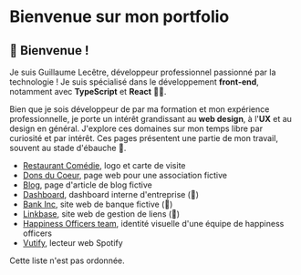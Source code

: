 # Bienvenue sur mon portfolio

## 👋 Bienvenue !

Je suis Guillaume Lecêtre, développeur professionnel passionné par la technologie ! Je suis spécialisé dans le développement **front-end**, notamment avec **TypeScript** et **React** 👨‍💻.

Bien que je sois développeur de par ma formation et mon expérience professionnelle, je porte un intérêt grandissant au **web design**, à l'**UX** et au design en général. J'explore ces domaines sur mon temps libre par curiosité et par intérêt. Ces pages présentent une partie de mon travail, souvent au stade d'ébauche 🚧.

- [Restaurant Comédie](./01-restaurant-comedie/), logo et carte de visite
- [Dons du Coeur](./02-dons-du-coeur), page web pour une association fictive
- [Blog](./03-blog), page d'article de blog fictive
- [Dashboard](./04-dashboard), dashboard interne d'entreprise (🚧)
- [Bank Inc](./05-bankinc), site web de banque fictive (🚧)
- [Linkbase](./06-linkbase), site web de gestion de liens (🚧)
- [Happiness Officers team](07-happiness-officers-team), identité visuelle d'une équipe de happiness officers
- [Vutify](./08-vutify), lecteur web Spotify

Cette liste n'est pas ordonnée.